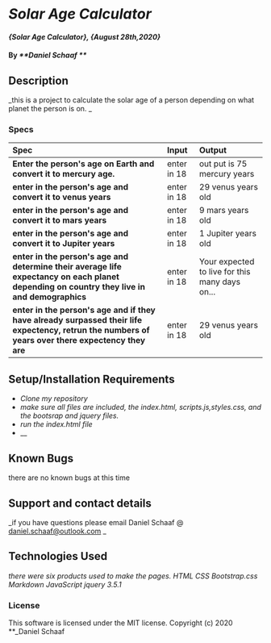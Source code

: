 # _Solar Age Calculator_

#### _{Solar Age Calculator}, {August 28th,2020}_

#### By _**Daniel Schaaf **_

## Description

_this is a project to calculate the solar age of a person depending on what planet the person is on.  _

### Specs
| Spec | Input | Output |
| :-------------     | :------------- | :------------- |
| **Enter the person's age on Earth and convert it to mercury age.** | enter in 18 | out put is 75 mercury years |
| **enter in the person's age and convert it to venus years**  |  enter in 18 |29 venus years old |
| **enter in the person's age and convert it to mars years**  |  enter in 18 |9 mars years old |
| **enter in the person's age and convert it to Jupiter years**  |  enter in 18 | 1 Jupiter years old |
| **enter in the person's age and determine their average life expectancy on each planet depending on country they live in and demographics**  |  enter in 18 |Your expected to live for this many days on... |
| **enter in the person's age and if they have already surpassed their life expectency, retrun the numbers of years over there expectency they are**  |  enter in 18 |29 venus years old |


## Setup/Installation Requirements

* _Clone my repository_
* _make sure all files are included, the index.html, scripts.js,styles.css, and the bootsrap and jquery files._
* _run the index.html file_
* __










## Known Bugs

there are no known bugs at this time
## Support and contact details

_if you have questions please email Daniel Schaaf @ daniel.schaaf@outlook.com _

## Technologies Used

_there were six products used to make the pages. HTML CSS Bootstrap.css Markdown JavaScript jquery 3.5.1_

### License

This software is licensed under the MIT license.
Copyright (c) 2020 **_Daniel Schaaf
